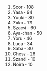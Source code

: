 1. Scor - 108
2. Yasa - 94
3. Yuuki - 80
4. Zaku - 76
5. Szacsi - 60
6. Aya-chan - 50
7. Yoru - 46
8. Luca - 34
9. Sába - 30
10. Chesy - 26
11. Szandi - 10
11. Noira - 10
